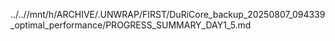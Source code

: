 ../..//mnt/h/ARCHIVE/.UNWRAP/FIRST/DuRiCore_backup_20250807_094339_optimal_performance/PROGRESS_SUMMARY_DAY1_5.md